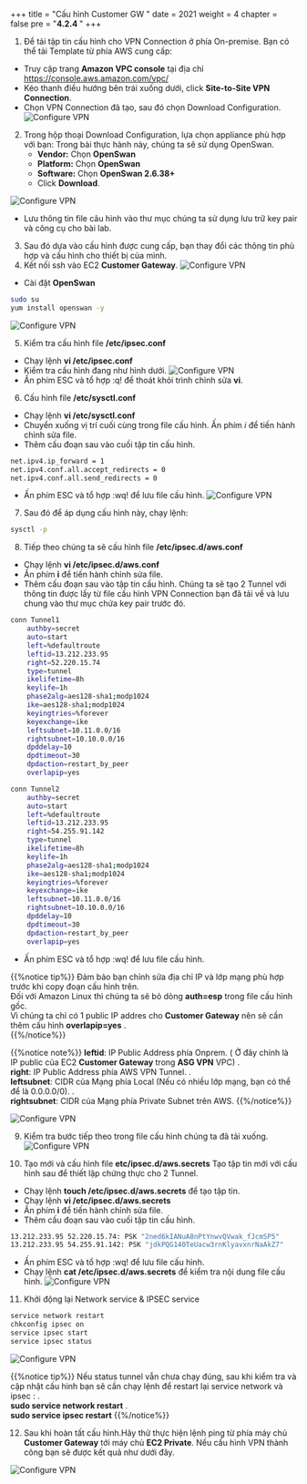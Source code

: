 +++
title = "Cấu hình Customer GW "
date = 2021
weight = 4
chapter = false
pre = "<b>4.2.4 </b>"
+++


1. Để tải tập tin cấu hình cho VPN Connection ở phía On-premise. Bạn có thể tải Template từ phía AWS cung cấp:
  + Truy cập trang **Amazon VPC console** tại địa chỉ https://console.aws.amazon.com/vpc/
  + Kéo thanh điều hướng bên trái xuống dưới, click **Site-to-Site VPN Connection**.
  + Chọn VPN Connection đã tạo, sau đó chọn Download Configuration.
![Configure VPN](/images/vpn/create-vpn6.png?width=90pc)

2. Trong hộp thoại Download Configuration, lựa chọn appliance phù hợp với bạn: Trong bài thực hành này, chúng ta sẽ sử dụng OpenSwan.
   + **Vendor:**	Chọn **OpenSwan**
   + **Platform:**	Chọn **OpenSwan**
   + **Software:**	Chọn **OpenSwan 2.6.38+**
   + Click **Download**.

![Configure VPN](/images/vpn/create-vpn8.png?width=90pc)
   + Lưu thông tin file câu hình vào thư mục chúng ta sử dụng lưu trữ key pair và công cụ cho bài lab.
  
3. Sau đó dựa vào cấu hình được cung cấp, bạn thay đổi các thông tin phù hợp và cấu hình cho thiết bị của mình.
4. Kết nối ssh vào EC2 **Customer Gateway**.
![Configure VPN](/images/vpn/configure-cgw.png?width=90pc)
  + Cài đặt **OpenSwan**
```bash
sudo su
yum install openswan -y
```
![Configure VPN](/images/vpn/configure-cgw2.png?width=90pc)


5. Kiểm tra cấu hình file **/etc/ipsec.conf**
 + Chạy lệnh **vi /etc/ipsec.conf**
 + Kiểm tra cấu hình đang như hình dưới.
![Configure VPN](/images/vpn/configure-cgw3.png?width=90pc)
 + Ấn phím ESC và tổ hợp :q! để thoát khỏi trình chỉnh sửa **vi**.

6. Cấu hình file **/etc/sysctl.conf**
 + Chạy lệnh **vi /etc/sysctl.conf**
 + Chuyển xuống vị trí cuối cùng trong file cấu hình. Ấn phím *i* để tiến hành chỉnh sửa file.
 + Thêm cấu đoạn sau vào cuối tập tin cấu hình.
```bash
net.ipv4.ip_forward = 1
net.ipv4.conf.all.accept_redirects = 0
net.ipv4.conf.all.send_redirects = 0
```
 + Ấn phím ESC và tổ hợp :wq! để lưu file cấu hình.
![Configure VPN](/images/vpn/configure-cgw4.png?width=90pc)

7. Sau đó để áp dụng cấu hình này, chạy lệnh:
```bash
sysctl -p
```
8. Tiếp theo chúng ta sẽ cấu hình file **/etc/ipsec.d/aws.conf**
 + Chạy lệnh **vi /etc/ipsec.d/aws.conf**
 + Ấn phím **i** để tiến hành chỉnh sửa file.
 + Thêm cấu đoạn sau vào tập tin cấu hình. Chúng ta sẽ tạo 2 Tunnel với thông tin được lấy từ file cấu hình VPN Connection bạn đã tải về và lưu chung vào thư mục chứa key pair trước đó.

```bash
conn Tunnel1
	authby=secret
	auto=start
	left=%defaultroute
	leftid=13.212.233.95
	right=52.220.15.74
	type=tunnel
	ikelifetime=8h
	keylife=1h
	phase2alg=aes128-sha1;modp1024
	ike=aes128-sha1;modp1024
	keyingtries=%forever
	keyexchange=ike
	leftsubnet=10.11.0.0/16
	rightsubnet=10.10.0.0/16
	dpddelay=10
	dpdtimeout=30
	dpdaction=restart_by_peer
	overlapip=yes

conn Tunnel2
	authby=secret
	auto=start
	left=%defaultroute
	leftid=13.212.233.95
	right=54.255.91.142
	type=tunnel
	ikelifetime=8h
	keylife=1h
	phase2alg=aes128-sha1;modp1024
	ike=aes128-sha1;modp1024
	keyingtries=%forever
	keyexchange=ike
	leftsubnet=10.11.0.0/16
	rightsubnet=10.10.0.0/16
	dpddelay=10
	dpdtimeout=30
	dpdaction=restart_by_peer
	overlapip=yes
```
 + Ấn phím ESC và tổ hợp :wq! để lưu file cấu hình.

{{%notice tip%}}
Đảm bảo bạn chỉnh sửa địa chỉ IP và lớp mạng phù hợp trước khi copy đoạn cấu hình trên.\
Đối với Amazon Linux thì chúng ta sẽ bỏ dòng **auth=esp** trong file cấu hình gốc.\
Vì chúng ta chỉ có 1 public IP addres cho **Customer Gateway** nên sẽ cần thêm cấu hình **overlapip=yes** .\
{{%/notice%}}

{{%notice note%}}
**leftid**: IP Public Address phía Onprem. ( Ở đây chính là IP public của EC2 **Customer Gateway** trong **ASG VPN** VPC) .\
**right**: IP Public Address phía AWS VPN Tunnel. .\
**leftsubnet**: CIDR của Mạng phía Local (Nếu có nhiều lớp mạng, bạn có thể để là 0.0.0.0/0). .\
**rightsubnet**: CIDR của Mạng phía Private Subnet trên AWS. 
{{%/notice%}}

![Configure VPN](/images/vpn/configure-cgw5.png?width=90pc)

9. Kiểm tra bước tiếp theo trong file cấu hình chúng ta đã tải xuống.
![Configure VPN](/images/vpn/configure-cgw6.png?width=90pc)

10. Tạo mới và cấu hình file **etc/ipsec.d/aws.secrets**
Tạo tập tin mới với cấu hình sau để thiết lập chứng thực cho 2 Tunnel.
 + Chạy lệnh **touch /etc/ipsec.d/aws.secrets** để tạo tập tin.
 + Chạy lệnh **vi /etc/ipsec.d/aws.secrets**
 + Ấn phím **i** để tiến hành chỉnh sửa file.
 + Thêm cấu đoạn sau vào cuối tập tin cấu hình.
```bash
13.212.233.95 52.220.15.74: PSK "2ned6kIANuA8nPtYnwvQVwak_fJcmSP5"
13.212.233.95 54.255.91.142: PSK "jdkPQG140TeUacw3rnKlyavxnrNaAkZ7"
```
 + Ấn phím ESC và tổ hợp :wq! để lưu file cấu hình.
 + Chạy lệnh **cat /etc/ipsec.d/aws.secrets** để kiểm tra nội dung file cấu hình.
![Configure VPN](/images/vpn/configure-cgw7.png?width=90pc)


11. Khởi động lại Network service & IPSEC service
```bash
service network restart 
chkconfig ipsec on
service ipsec start
service ipsec status
```

![Configure VPN](/images/vpn/configure-cgw8.png?width=90pc)

{{%notice tip%}}
Nếu status tunnel vẫn chưa chạy đúng, sau khi kiểm tra và cập nhật cấu hình bạn sẽ cần chạy lệnh để restart lại service network và ipsec : .\
**sudo service network restart** .\
**sudo service ipsec restart**
{{%/notice%}}


12. Sau khi hoàn tất cấu hình.Hãy thử thực hiện lệnh ping từ phía máy chủ **Customer Gateway** tới máy chủ **EC2 Private**. Nếu cấu hình VPN thành công bạn sẽ được kết quả như dưới đây.

![Configure VPN](/images/vpn/testping.png?width=90pc)